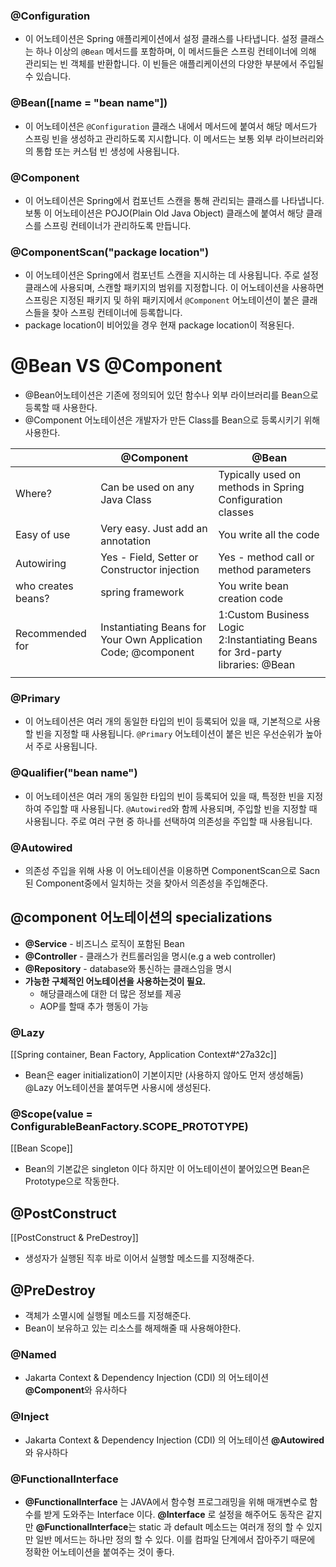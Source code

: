 
### @Configuration
- 이 어노테이션은 Spring 애플리케이션에서 설정 클래스를 나타냅니다. 설정 클래스는 하나 이상의 `@Bean` 메서드를 포함하며, 이 메서드들은 스프링 컨테이너에 의해 관리되는 빈 객체를 반환합니다. 이 빈들은 애플리케이션의 다양한 부분에서 주입될 수 있습니다.
### @Bean(\[name = "bean name"\])
- 이 어노테이션은 `@Configuration` 클래스 내에서 메서드에 붙여서 해당 메서드가 스프링 빈을 생성하고 관리하도록 지시합니다. 이 메서드는 보통 외부 라이브러리와의 통합 또는 커스텀 빈 생성에 사용됩니다.

### @Component
- 이 어노테이션은 Spring에서 컴포넌트 스캔을 통해 관리되는 클래스를 나타냅니다. 보통 이 어노테이션은 POJO(Plain Old Java Object) 클래스에 붙여서 해당 클래스를 스프링 컨테이너가 관리하도록 만듭니다.

### @ComponentScan("package location")
- 이 어노테이션은 Spring에서 컴포넌트 스캔을 지시하는 데 사용됩니다. 주로 설정 클래스에 사용되며, 스캔할 패키지의 범위를 지정합니다. 이 어노테이션을 사용하면 스프링은 지정된 패키지 및 하위 패키지에서 `@Component` 어노테이션이 붙은 클래스들을 찾아 스프링 컨테이너에 등록합니다.
- package location이 비어있을 경우 현재 package location이 적용된다.


# @Bean VS @Component
- @Bean어노테이션은 기존에 정의되어 있던 함수나 외부 라이브러리를 Bean으로 등록할 때 사용한다.
- @Component 어노테이션은 개발자가 만든 Class를 Bean으로 등록시키기 위해 사용한다.

|                    | @Component                                                    | @Bean                                                                           |
| ------------------ | ------------------------------------------------------------- | ------------------------------------------------------------------------------- |
| Where?             | Can be used on any Java Class                                 | Typically used on methods in Spring Configuration classes                       |
| Easy of use        | Very easy. Just add an annotation                             | You write all the code                                                          |
| Autowiring         | Yes - Field, Setter or Constructor injection                  | Yes - method call or method parameters                                          |
| who creates beans? | spring framework                                              | You write bean creation code                                                    |
| Recommended for    | Instantiating Beans for Your Own Application Code; @component | 1:Custom Business Logic<br>2:Instantiating Beans for 3rd-party libraries: @Bean |
|                    |                                                               |                                                                                 |




### @Primary
- 이 어노테이션은 여러 개의 동일한 타입의 빈이 등록되어 있을 때, 기본적으로 사용할 빈을 지정할 때 사용됩니다. `@Primary` 어노테이션이 붙은 빈은 우선순위가 높아서 주로 사용됩니다.

### @Qualifier("bean name")
- 이 어노테이션은 여러 개의 동일한 타입의 빈이 등록되어 있을 때, 특정한 빈을 지정하여 주입할 때 사용됩니다. `@Autowired`와 함께 사용되며, 주입할 빈을 지정할 때 사용됩니다. 주로 여러 구현 중 하나를 선택하여 의존성을 주입할 때 사용됩니다.

### @Autowired
- 의존성 주입을 위해 사용 이 어노테이션을 이용하면 ComponentScan으로 Sacn된 Component중에서 일치하는 것을 찾아서 의존성을 주입해준다.

## @component 어노테이션의 specializations
- **@Service** - 비즈니스 로직이 포함된 Bean
- **@Controller** - 클래스가 컨트롤러임을  명시(e.g a web controller)
- **@Repository** - database와 통신하는 클래스임을 명시
- **가능한 구체적인 어노테이션을 사용하는것이 필요.**
	- 해당클래스에 대한 더 많은 정보를 제공
	- AOP를 할때 추가 행동이 가능

### @Lazy
[[Spring container, Bean Factory, Application Context#^27a32c]]
- Bean은 eager initialization이 기본이지만 (사용하지 않아도 먼저 생성해둠) @Lazy 어노테이션을 붙여두면 사용시에 생성된다.

### @Scope(value = ConfigurableBeanFactory.SCOPE_PROTOTYPE)
[[Bean Scope]]
- Bean의 기본값은 singleton 이다 하지만 이 어노테이션이 붙어있으면 Bean은 Prototype으로 작동한다.

## @PostConstruct
[[PostConstruct & PreDestroy]]
- 생성자가 실행된 직후 바로 이어서 실행할 메소드를 지정해준다.

## @PreDestroy
- 객체가 소멸시에 실행될 메소드를 지정해준다.
- Bean이 보유하고 있는 리소스를 해제해줄 때 사용해야한다.

### @Named
- Jakarta Context & Dependency Injection (CDI) 의 어노테이션 **@Component**와 유사하다

### @Inject
- Jakarta Context & Dependency Injection (CDI) 의 어노테이션 **@Autowired**와 유사하다

### @FunctionalInterface
 - **@FunctionalInterface** 는 JAVA에서 함수형 프로그래밍을 위해 매개변수로 함수를 받게 도와주는 Interface 이다. **@Interface** 로 설정을 해주어도 동작은 같지만 **@FunctionalInterface**는 static 과 default 메소드는 여러개 정의 할 수 있지만 일반 메서드는 하나만 정의 할 수 있다. 이를 컴파일 단계에서 잡아주기 때문에 정확한 어노테이션을 붙여주는 것이 좋다.